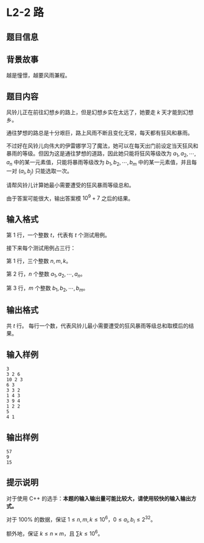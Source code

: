 # L2-2 路
## 题目信息

## 背景故事

越是憧憬，越要风雨兼程。

## 题目内容
风铃儿正在前往幻想乡的路上，但是幻想乡实在太远了，她要走 $k$ 天才能到幻想乡。

通往梦想的路总是十分艰巨，路上风雨不断且变化无常，每天都有狂风和暴雨。

不过好在风铃儿向伟大的伊雷娜学习了魔法，她可以在每天出门前设定当天狂风和暴雨的等级。但因为这是通往梦想的道路，因此她只能将狂风等级改为 $a_1,a_2,\cdots,a_n$ 中的某一元素值，只能将暴雨等级改为 $b_1,b_2,\cdots,b_m$ 中的某一元素值，并且每一对 $(a_i,b_j)$ 只能选取一次。

请帮风铃儿计算她最小需要遭受的狂风暴雨等级总和。

由于答案可能很大，输出答案模 $10^{9}+7$ 之后的结果。

## 输入格式
第 $1$ 行，一个整数 $t$，代表有 $t$ 个测试用例。

接下来每个测试用例占三行：

第 $1$ 行，三个整数 $n,m,k$。

第 $2$ 行，$n$ 个整数 $a_1,a_2,\cdots,a_n$。

第 $3$ 行，$m$ 个整数 $b_1,b_2,\cdots,b_m$。

## 输出格式
共 $t$ 行。
每行一个数，代表风铃儿最小需要遭受的狂风暴雨等级总和取模后的结果。

## 输入样例
```
3
3 2 6
10 2 3 
6 3 
3 3 2
1 4 3 
3 9 4 
1 2 2
5 
4 1
```
## 输出样例
```
57
9
15
```
## 提示说明
对于使用 C++ 的选手：**本题的输入输出量可能比较大，请使用较快的输入输出方式。**

对于 $100\%$ 的数据，保证 $1\leq n,m,k\leq 10^6$，$0\leq a_i,b_i\leq 2^{32}$。

额外地，保证 $k\leq n\times m$，且 $\sum k \leq 10^6$。
